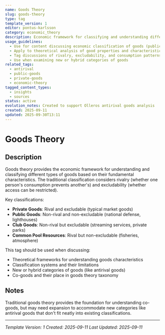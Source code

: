 ```yaml
---
name: Goods Theory
slug: goods-theory
type: tag
template_version: 1
editor: pontus-karlsson
category: economic_theory
description: Economic framework for classifying and understanding different types of goods based on rivalry, excludability, and consumption characteristics
usage_guidelines:
  - Use for content discussing economic classification of goods (public, private, club, common)
  - Apply to theoretical analysis of good properties and characteristics
  - Tag discussions of rivalry, excludability, and consumption patterns
  - Use when examining new or hybrid categories of goods
related_tags:
  - antirival
  - public-goods
  - private-goods
  - economic-theory
tagged_content_types:
  - insights
  - sources
status: active
evolution_notes: Created to support Olleros antirival goods analysis
created: 2025-09-11
updated: 2025-09-30T13:11
---
```


# Goods Theory

## Description
Goods theory provides the economic framework for understanding and classifying different types of goods based on their fundamental characteristics. The traditional classification considers rivalry (whether one person's consumption prevents another's) and excludability (whether access can be restricted).

Key classifications:
- **Private Goods**: Rival and excludable (typical market goods)
- **Public Goods**: Non-rival and non-excludable (national defense, lighthouses)
- **Club Goods**: Non-rival but excludable (streaming services, private parks)
- **Common Pool Resources**: Rival but non-excludable (fisheries, atmosphere)

This tag should be used when discussing:
- Theoretical frameworks for understanding goods characteristics
- Classification systems and their limitations
- New or hybrid categories of goods (like antirival goods)
- Co-goods and their place in goods theory taxonomy

## Notes
Traditional goods theory provides the foundation for understanding co-goods, but may need expansion to accommodate new categories like antirival goods that don't fit neatly into existing classifications.

---
*Template Version: 1*
*Created: 2025-09-11*
*Last Updated: 2025-09-11*